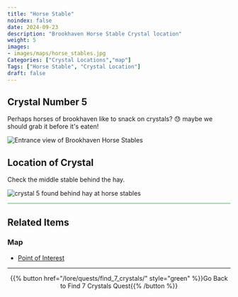 ```yaml
---
title: "Horse Stable"
noindex: false
date: 2024-09-23
description: "Brookhaven Horse Stable Crystal location"
weight: 5
images:
- images/maps/horse_stables.jpg
Categories: ["Crystal Locations","map"]
Tags: ["Horse Stable", "Crystal Location"]
draft: false
--- 
```


## Crystal Number 5

Perhaps horses of brookhaven like to snack on crystals? :sweat: maybe we should grab it before it's eaten!

![Entrance view of Brookhaven Horse Stables](/images/maps/horse_stables.jpg?width=400px)

## Location of Crystal

Check the middle stable behind the hay. 

![crystal 5 found behind hay at horse stables](/images/maps/crystals/crystal_5_behind_hay_at_horse_stables.png?width=400px)

<hr style="background-color: #28b44c" size=8>

## Related Items

### Map

- [Point of Interest](/map/poi/horse-stable)

---

<div align="center">{{% button href="/lore/quests/find_7_crystals/" style="green" %}}Go Back to Find 7 Crystals Quest{{% /button %}}</div>

